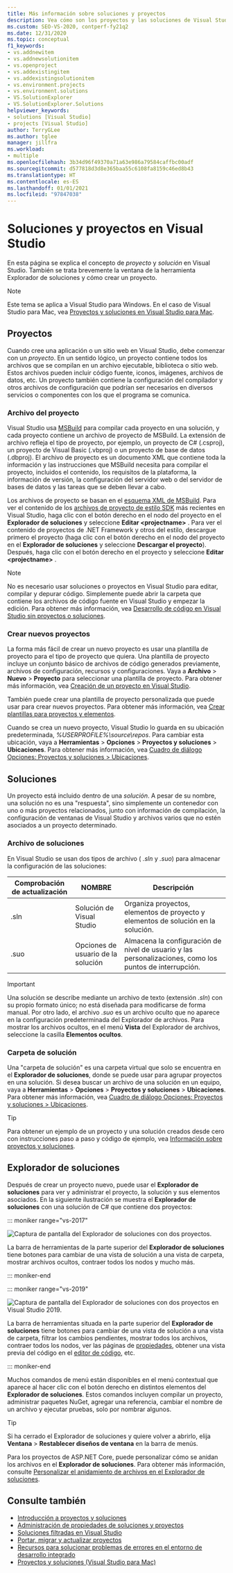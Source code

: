 ```yaml
---
title: Más información sobre soluciones y proyectos
description: Vea cómo son los proyectos y las soluciones de Visual Studio, cómo se crean proyectos nuevos a partir de una plantilla y cómo se pueden ver y administrar los proyectos en el Explorador de soluciones.
ms.custom: SEO-VS-2020, contperf-fy21q2
ms.date: 12/31/2020
ms.topic: conceptual
f1_keywords:
- vs.addnewitem
- vs.addnewsolutionitem
- vs.openproject
- vs.addexistingitem
- vs.addexistingsolutionitem
- vs.environment.projects
- vs.environment.solutions
- VS.SolutionExplorer
- VS.SolutionExplorer.Solutions
helpviewer_keywords:
- solutions [Visual Studio]
- projects [Visual Studio]
author: TerryGLee
ms.author: tglee
manager: jillfra
ms.workload:
- multiple
ms.openlocfilehash: 3b34d96f49370a71a63e986a79584caffbc00adf
ms.sourcegitcommit: d577818d3d8e365baa55c6108fa8159c46ed8b43
ms.translationtype: HT
ms.contentlocale: es-ES
ms.lasthandoff: 01/01/2021
ms.locfileid: "97847038"
---
```

# <a name="solutions-and-projects-in-visual-studio"></a>Soluciones y proyectos en Visual Studio

En esta página se explica el concepto de *proyecto* y *solución* en Visual Studio. También se trata brevemente la ventana de la herramienta Explorador de soluciones y cómo crear un proyecto.

> [!NOTE]
> Este tema se aplica a Visual Studio para Windows. En el caso de Visual Studio para Mac, vea [Proyectos y soluciones en Visual Studio para Mac](/visualstudio/mac/projects-and-solutions).

## <a name="projects"></a>Proyectos

Cuando cree una aplicación o un sitio web en Visual Studio, debe comenzar con un *proyecto*. En un sentido lógico, un proyecto contiene todos los archivos que se compilan en un archivo ejecutable, biblioteca o sitio web. Estos archivos pueden incluir código fuente, iconos, imágenes, archivos de datos, etc. Un proyecto también contiene la configuración del compilador y otros archivos de configuración que podrían ser necesarios en diversos servicios o componentes con los que el programa se comunica.

### <a name="project-file"></a>Archivo del proyecto

Visual Studio usa [MSBuild](../msbuild/msbuild.md) para compilar cada proyecto en una solución, y cada proyecto contiene un archivo de proyecto de MSBuild. La extensión de archivo refleja el tipo de proyecto, por ejemplo, un proyecto de C# (.csproj), un proyecto de Visual Basic (.vbproj) o un proyecto de base de datos (.dbproj). El archivo de proyecto es un documento XML que contiene toda la información y las instrucciones que MSBuild necesita para compilar el proyecto, incluidos el contenido, los requisitos de la plataforma, la información de versión, la configuración del servidor web o del servidor de bases de datos y las tareas que se deben llevar a cabo.

Los archivos de proyecto se basan en el [esquema XML de MSBuild](../msbuild/msbuild-project-file-schema-reference.md). Para ver el contenido de los [archivos de proyecto de estilo SDK](../msbuild/how-to-use-project-sdk.md) más recientes en Visual Studio, haga clic con el botón derecho en el nodo del proyecto en el **Explorador de soluciones** y seleccione **Editar \<projectname\>** . Para ver el contenido de proyectos de .NET Framework y otros del estilo, descargue primero el proyecto (haga clic con el botón derecho en el nodo del proyecto en el **Explorador de soluciones** y seleccione **Descargar el proyecto**). Después, haga clic con el botón derecho en el proyecto y seleccione **Editar \<projectname\>** .

> [!NOTE]
> No es necesario usar soluciones o proyectos en Visual Studio para editar, compilar y depurar código. Simplemente puede abrir la carpeta que contiene los archivos de código fuente en Visual Studio y empezar la edición. Para obtener más información, vea [Desarrollo de código en Visual Studio sin proyectos o soluciones](../ide/develop-code-in-visual-studio-without-projects-or-solutions.md).

### <a name="create-new-projects"></a>Crear nuevos proyectos

La forma más fácil de crear un nuevo proyecto es usar una plantilla de proyecto para el tipo de proyecto que quiera. Una plantilla de proyecto incluye un conjunto básico de archivos de código generados previamente, archivos de configuración, recursos y configuraciones. Vaya a **Archivo** > **Nuevo** > **Proyecto** para seleccionar una plantilla de proyecto. Para obtener más información, vea [Creación de un proyecto en Visual Studio](create-new-project.md).

También puede crear una plantilla de proyecto personalizada que puede usar para crear nuevos proyectos. Para obtener más información, vea [Crear plantillas para proyectos y elementos](../ide/creating-project-and-item-templates.md).

Cuando se crea un nuevo proyecto, Visual Studio lo guarda en su ubicación predeterminada, *%USERPROFILE%\source\repos*. Para cambiar esta ubicación, vaya a **Herramientas** > **Opciones** > **Proyectos y soluciones** > **Ubicaciones**. Para obtener más información, vea [Cuadro de diálogo Opciones: Proyectos y soluciones > Ubicaciones](./reference/projects-solutions-locations-options.md).

## <a name="solutions"></a>Soluciones

Un proyecto está incluido dentro de una *solución*. A pesar de su nombre, una solución no es una "respuesta", sino simplemente un contenedor con uno o más proyectos relacionados, junto con información de compilación, la configuración de ventanas de Visual Studio y archivos varios que no estén asociados a un proyecto determinado.

### <a name="solution-file"></a>Archivo de soluciones

En Visual Studio se usan dos tipos de archivo ( *.sln* y *.suo*) para almacenar la configuración de las soluciones:

|Comprobación de actualización|NOMBRE|Descripción|
|---------------|----------|-----------------|
|.sln|Solución de Visual Studio|Organiza proyectos, elementos de proyecto y elementos de solución en la solución.|
|.suo|Opciones de usuario de la solución|Almacena la configuración de nivel de usuario y las personalizaciones, como los puntos de interrupción.|

> [!IMPORTANT]
> Una solución se describe mediante un archivo de texto (extensión *.sln*) con su propio formato único; no está diseñada para modificarse de forma manual. Por otro lado, el archivo *.suo* es un archivo oculto que no aparece en la configuración predeterminada del Explorador de archivos. Para mostrar los archivos ocultos, en el menú **Vista** del Explorador de archivos, seleccione la casilla **Elementos ocultos**.

### <a name="solution-folder"></a>Carpeta de solución

Una "carpeta de solución" es una carpeta virtual que solo se encuentra en el **Explorador de soluciones**, donde se puede usar para agrupar proyectos en una solución. Si desea buscar un archivo de una solución en un equipo, vaya a **Herramientas** > **Opciones** > **Proyectos y soluciones** > **Ubicaciones**. Para obtener más información, vea [Cuadro de diálogo Opciones: Proyectos y soluciones > Ubicaciones](./reference/projects-solutions-locations-options.md).

> [!TIP]
> Para obtener un ejemplo de un proyecto y una solución creados desde cero con instrucciones paso a paso y código de ejemplo, vea [Información sobre proyectos y soluciones](../get-started/tutorial-projects-solutions.md).

## <a name="solution-explorer"></a>Explorador de soluciones

Después de crear un proyecto nuevo, puede usar el **Explorador de soluciones** para ver y administrar el proyecto, la solución y sus elementos asociados. En la siguiente ilustración se muestra el **Explorador de soluciones** con una solución de C# que contiene dos proyectos:

::: moniker range="vs-2017"

![Captura de pantalla del Explorador de soluciones con dos proyectos.](../ide/media/vs2015_solution_explorer.png)

La barra de herramientas de la parte superior del **Explorador de soluciones** tiene botones para cambiar de una vista de solución a una vista de carpeta, mostrar archivos ocultos, contraer todos los nodos y mucho más.

::: moniker-end

::: moniker range="vs-2019"

![Captura de pantalla del Explorador de soluciones con dos proyectos en Visual Studio 2019.](../ide/media/solution-explorer.png)

La barra de herramientas situada en la parte superior del **Explorador de soluciones** tiene botones para cambiar de una vista de solución a una vista de carpeta, filtrar los cambios pendientes, mostrar todos los archivos, contraer todos los nodos, ver las páginas de [propiedades](managing-project-and-solution-properties.md), obtener una vista previa del código en el [editor de código](writing-code-in-the-code-and-text-editor.md), etc.

::: moniker-end

Muchos comandos de menú están disponibles en el menú contextual que aparece al hacer clic con el botón derecho en distintos elementos del **Explorador de soluciones**. Estos comandos incluyen compilar un proyecto, administrar paquetes NuGet, agregar una referencia, cambiar el nombre de un archivo y ejecutar pruebas, solo por nombrar algunos.

> [!TIP]
> Si ha cerrado el Explorador de soluciones y quiere volver a abrirlo, elija **Ventana** > **Restablecer diseños de ventana** en la barra de menús.

Para los proyectos de ASP.NET Core, puede personalizar cómo se anidan los archivos en el **Explorador de soluciones**. Para obtener más información, consulte [Personalizar el anidamiento de archivos en el Explorador de soluciones](file-nesting-solution-explorer.md).

## <a name="see-also"></a>Consulte también

- [Introducción a proyectos y soluciones](../get-started/tutorial-projects-solutions.md)
- [Administración de propiedades de soluciones y proyectos](managing-project-and-solution-properties.md)
- [Soluciones filtradas en Visual Studio](filtered-solutions.md)
- [Portar, migrar y actualizar proyectos](../porting/port-migrate-and-upgrade-visual-studio-projects.md)
- [Recursos para solucionar problemas de errores en el entorno de desarrollo integrado](./reference/resources-for-troubleshooting-integrated-development-environment-errors.md)
- [Proyectos y soluciones (Visual Studio para Mac)](/visualstudio/mac/projects-and-solutions)
